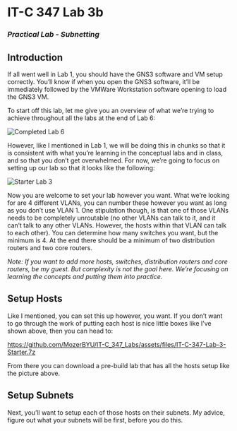 # IT-C 347 Lab 3b
### *Practical Lab - Subnetting*
## Introduction

If all went well in Lab 1, you should have the GNS3 software and VM setup correctly. You’ll know if when you open the GNS3 software, it’ll be immediately followed by the VMWare Workstation software opening to load the GNS3 VM.

To start off this lab, let me give you an overview of what we’re trying to achieve throughout all the labs at the end of Lab 6:

![Completed Lab 6](/assets/images/labs/complete-lab.png "Completed Lab 6")
 
However, like I mentioned in Lab 1, we will be doing this in chunks so that it is consistent with what you’re learning in the conceptual labs and in class, and so that you don’t get overwhelmed. 
For now, we’re going to focus on setting up our lab so that it looks like the following:

![Starter Lab 3](/assets/images/labs/lab3b/starter-lab-3.png "Starter Lab 3")
 
Now you are welcome to set your lab however you want. What we’re looking for are 4 different VLANs, you can number these however you want as long as you don’t use VLAN 1. One stipulation though, is that one of those VLANs needs to be completely unroutable (no other VLANs can talk to it, and it can’t talk to any other VLANs. However, the hosts within that VLAN can talk to each other). You can determine how many switches you want, but the minimum is 4. At the end there should be a minimum of two distribution routers and two core routers. 

*Note: If you want to add more hosts, switches, distribution routers and core routers, be my guest. But complexity is not the goal here. We’re focusing on learning the concepts and putting them into practice.*  

## Setup Hosts

Like I mentioned, you can set this up however, you want. If you don’t want to go through the work of putting each host is nice little boxes like I’ve shown above, then you can head to:

https://github.com/MozerBYU/IT-C_347_Labs/assets/files/IT-C-347-Lab-3-Starter.7z

From there you can download a pre-build lab that has all the hosts setup like the picture above.

## Setup Subnets

Next, you’ll want to setup each of those hosts on their subnets. My advice, figure out what your subnets will be first, before you do this.
